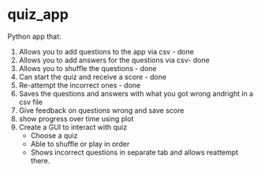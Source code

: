 # quiz_app
Python app that:
1. Allows you to add questions to the app via csv - done
2. Allows you to add answers for the questions via csv- done
3. Allows you to shuffle the questions - done
4. Can start the quiz and receive a score - done
5. Re-attempt the incorrect ones - done
6. Saves the questions and answers with what you got wrong andright in a csv file 
7. Give feedback on questions wrong and save score
8. show progress over time using plot
9. Create a GUI to interact with quiz
    - Choose a quiz
    - Able to shuffle or play in order
    - Shows incorrect questions in separate tab and allows reattempt there.
